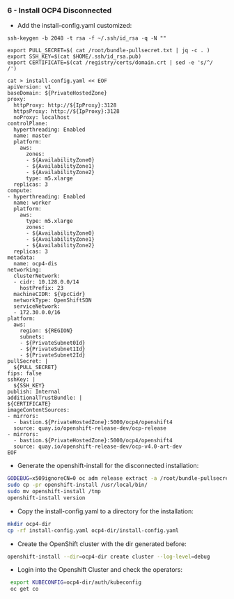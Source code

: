 ### 6 - Install OCP4 Disconnected

* Add the install-config.yaml customized:

```
ssh-keygen -b 2048 -t rsa -f ~/.ssh/id_rsa -q -N ""

export PULL_SECRET=$( cat /root/bundle-pullsecret.txt | jq -c . )
export SSH_KEY=$(cat $HOME/.ssh/id_rsa.pub)
export CERTIFICATE=$(cat /registry/certs/domain.crt | sed -e 's/^/     /')

cat > install-config.yaml << EOF
apiVersion: v1
baseDomain: ${PrivateHostedZone}
proxy:
  httpProxy: http://${IpProxy}:3128
  httpsProxy: http://${IpProxy}:3128 
  noProxy: localhost
controlPlane:
  hyperthreading: Enabled
  name: master
  platform:
    aws:
      zones:
      - ${AvailabilityZone0}
      - ${AvailabilityZone1}
      - ${AvailabilityZone2}
      type: m5.xlarge
  replicas: 3
compute:
- hyperthreading: Enabled
  name: worker
  platform:
    aws:
      type: m5.xlarge
      zones:
      - ${AvailabilityZone0}
      - ${AvailabilityZone1}
      - ${AvailabilityZone2}
  replicas: 3
metadata:
  name: ocp4-dis
networking:
  clusterNetwork:
  - cidr: 10.128.0.0/14
    hostPrefix: 23
  machineCIDR: ${VpcCidr}
  networkType: OpenShiftSDN
  serviceNetwork:
  - 172.30.0.0/16
platform:
  aws:
    region: ${REGION}
    subnets: 
    - ${PrivateSubnet0Id}
    - ${PrivateSubnet1Id}
    - ${PrivateSubnet2Id}
pullSecret: |
  ${PULL_SECRET}
fips: false
sshKey: |
  ${SSH_KEY}
publish: Internal
additionalTrustBundle: |
${CERTIFICATE}
imageContentSources:
- mirrors:
  - bastion.${PrivateHostedZone}:5000/ocp4/openshift4
  source: quay.io/openshift-release-dev/ocp-release
- mirrors:
  - bastion.${PrivateHostedZone}:5000/ocp4/openshift4
  source: quay.io/openshift-release-dev/ocp-v4.0-art-dev
EOF
```

* Generate the openshift-install for the disconnected installation:

```bash
GODEBUG=x509ignoreCN=0 oc adm release extract -a /root/bundle-pullsecret.txt --command=openshift-install "bastion.${PrivateHostedZone}:5000/ocp4/openshift4:${OCP_RELEASE}-${ARCHITECTURE}"
sudo cp -pr openshift-install /usr/local/bin/
sudo mv openshift-install /tmp
openshift-install version 
```

* Copy the install-config.yaml to a directory for the installation:

```bash
mkdir ocp4-dir
cp -rf install-config.yaml ocp4-dir/install-config.yaml
```

* Create the OpenShift cluster with the dir generated before:

```bash
openshift-install --dir=ocp4-dir create cluster --log-level=debug
```

* Login into the Openshift Cluster and check the operators:

```bash
 export KUBECONFIG=ocp4-dir/auth/kubeconfig
 oc get co
```
